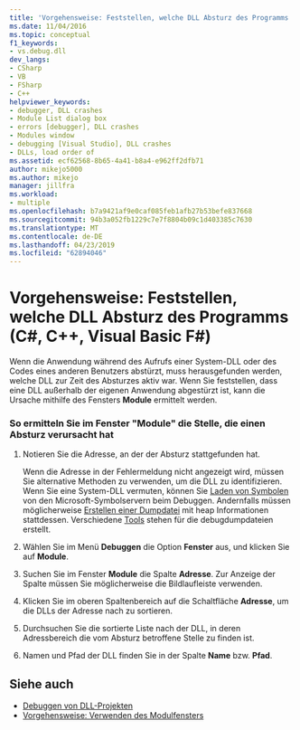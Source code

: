 ```yaml
---
title: 'Vorgehensweise: Feststellen, welche DLL Absturz des Programms | Microsoft-Dokumentation'
ms.date: 11/04/2016
ms.topic: conceptual
f1_keywords:
- vs.debug.dll
dev_langs:
- CSharp
- VB
- FSharp
- C++
helpviewer_keywords:
- debugger, DLL crashes
- Module List dialog box
- errors [debugger], DLL crashes
- Modules window
- debugging [Visual Studio], DLL crashes
- DLLs, load order of
ms.assetid: ecf62568-8b65-4a41-b8a4-e962ff2dfb71
author: mikejo5000
ms.author: mikejo
manager: jillfra
ms.workload:
- multiple
ms.openlocfilehash: b7a9421af9e0caf085feb1afb27b53befe837668
ms.sourcegitcommit: 94b3a052fb1229c7e7f8804b09c1d403385c7630
ms.translationtype: MT
ms.contentlocale: de-DE
ms.lasthandoff: 04/23/2019
ms.locfileid: "62894046"
---
```

# <a name="how-to-find-which-dll-your-program-crashed-in-c-c-visual-basic-f"></a>Vorgehensweise: Feststellen, welche DLL Absturz des Programms (C#, C++, Visual Basic F#)

 Wenn die Anwendung während des Aufrufs einer System-DLL oder des Codes eines anderen Benutzers abstürzt, muss herausgefunden werden, welche DLL zur Zeit des Absturzes aktiv war. Wenn Sie feststellen, dass eine DLL außerhalb der eigenen Anwendung abgestürzt ist, kann die Ursache mithilfe des Fensters **Module** ermittelt werden.

### <a name="to-find-where-a-crash-occurred-using-the-modules-window"></a>So ermitteln Sie im Fenster "Module" die Stelle, die einen Absturz verursacht hat

1. Notieren Sie die Adresse, an der der Absturz stattgefunden hat.

    Wenn die Adresse in der Fehlermeldung nicht angezeigt wird, müssen Sie alternative Methoden zu verwenden, um die DLL zu identifizieren. Wenn Sie eine System-DLL vermuten, können Sie [Laden von Symbolen](../debugger/specify-symbol-dot-pdb-and-source-files-in-the-visual-studio-debugger.md) von den Microsoft-Symbolservern beim Debuggen. Andernfalls müssen möglicherweise [Erstellen einer Dumpdatei](../debugger/using-dump-files.md) mit heap Informationen stattdessen. Verschiedene [Tools](https://blogs.msdn.microsoft.com/andrehal/2009/12/31/what-is-a-dump-and-how-do-i-create-one/) stehen für die debugdumpdateien erstellt.

2. Wählen Sie im Menü **Debuggen** die Option **Fenster** aus, und klicken Sie auf **Module**.

3. Suchen Sie im Fenster **Module** die Spalte **Adresse**. Zur Anzeige der Spalte müssen Sie möglicherweise die Bildlaufleiste verwenden.

4. Klicken Sie im oberen Spaltenbereich auf die Schaltfläche **Adresse**, um die DLLs der Adresse nach zu sortieren.

5. Durchsuchen Sie die sortierte Liste nach der DLL, in deren Adressbereich die vom Absturz betroffene Stelle zu finden ist.

6. Namen und Pfad der DLL finden Sie in der Spalte **Name** bzw. **Pfad**.

## <a name="see-also"></a>Siehe auch
- [Debuggen von DLL-Projekten](../debugger/debugging-dll-projects.md)
- [Vorgehensweise: Verwenden des Modulfensters](../debugger/how-to-use-the-modules-window.md)